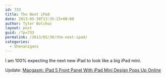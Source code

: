 ```yaml
---
id: 733
title: The Next iPad
date: 2013-05-30T13:35:23+00:00
author: Tyler Bolchoz
layout: post
guid: /?p=733
permalink: /2013/05/30/the-next-ipad/
categories:
  - Shenanigans
---
```

I am 100% expecting the next new iPad to look like a big iPad mini.

Update: [Macgasm: iPad 5 Front Panel With iPad Mini Design Pops Up Online](http://www.macgasm.net/2013/05/31/ipad-5-front-panel-with-ipad-mini-design-pops-up-online/ "Macgasm: iPad 5 Front Panel With iPad Mini Design Pops Up Online")
